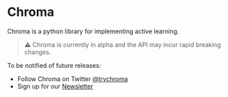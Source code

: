 # Chroma
Chroma is a python library for implementing active learning.

> ⚠️ Chroma is currently in alpha and the API may incur rapid breaking changes. 

To be notified of future releases:
- Follow Chroma on Twitter [@trychroma](https://twitter.com/trychroma) 
- Sign up for our [Newsletter](https://www.trychroma.com/)
